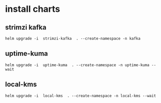 # install charts

## strimzi kafka

```console
helm upgrade -i  strimzi-kafka  . --create-namespace -n kafka
```

## uptime-kuma

```console
helm upgrade -i  uptime-kuma  . --create-namespace -n uptime-kuma --wait
```

## local-kms

```console
helm upgrade -i  local-kms  . --create-namespace -n local-kms --wait
```
